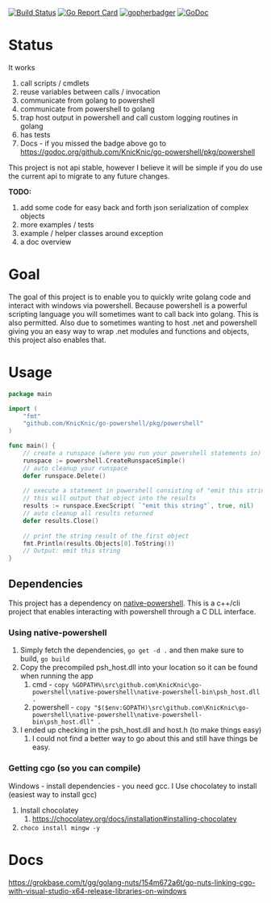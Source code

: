 [![Build Status](https://dev.azure.com/oneeyedelf1/powershell.native/_apis/build/status/KnicKnic.go-powershell?branchName=master)](https://dev.azure.com/oneeyedelf1/powershell.native/_build/latest?definitionId=3&branchName=master)
[![Go Report Card](https://goreportcard.com/badge/github.com/KnicKnic/go-powershell)](https://goreportcard.com/report/github.com/KnicKnic/go-powershell)
[![gopherbadger](https://img.shields.io/badge/Go%20Coverage-99%25-brightgreen.svg?longCache=true&style=flat)](./scripts/code_coverage.ps1)
[![GoDoc](https://godoc.org/github.com/KnicKnic/go-powershell/pkg/powershell?status.svg)](https://godoc.org/github.com/KnicKnic/go-powershell/pkg/powershell)

# Status
It works
1. call scripts / cmdlets
1. reuse variables between calls / invocation
1. communicate from golang to powershell
1. communicate from powershell to golang
1. trap host output in powershell and call custom logging routines in golang
1. has tests
1. Docs - if you missed the badge above go to https://godoc.org/github.com/KnicKnic/go-powershell/pkg/powershell

This project is not api stable, however I believe it will be simple if you do use the current api to migrate to any future changes. 

**TODO:** 
1. add some code for easy back and forth json serialization of complex objects
2. more examples / tests
3. example / helper classes around exception
4. a doc overview

# Goal
The goal of this project is to enable you to quickly write golang code and interact with windows via powershell. Because powershell is a powerful scripting language you will sometimes want to call back into golang. This is also permitted. Also due to sometimes wanting to host .net and powershell giving you an easy way to wrap .net modules and functions and objects, this project also enables that.

# Usage
```go
package main

import (
	"fmt"
	"github.com/KnicKnic/go-powershell/pkg/powershell"
)

func main() {
	// create a runspace (where you run your powershell statements in)
	runspace := powershell.CreateRunspaceSimple()
	// auto cleanup your runspace
	defer runspace.Delete()
	
	// execute a statement in powershell consisting of "emit this string"
	// this will output that object into the results
	results := runspace.ExecScript( `"emit this string"`, true, nil)
	// auto cleanup all results returned
	defer results.Close()
	
	// print the string result of the first object
	fmt.Println(results.Objects[0].ToString())
	// Output: emit this string
}
```

## Dependencies
This project has a dependency on [native-powershell](https://github.com/KnicKnic/native-powershell). This is a c++/cli project that enables interacting with powershell through a C DLL interface.

### Using native-powershell
1. Simply fetch the dependencies, `go get -d .` and then make sure to build, `go build`
1. Copy the precompiled psh_host.dll into your location so it can be found when running the app
    1. cmd - `copy %GOPATH%\src\github.com\KnicKnic\go-powershell\native-powershell\native-powershell-bin\psh_host.dll .`
    1. powershell - `copy "$($env:GOPATH)\src\github.com\KnicKnic\go-powershell\native-powershell\native-powershell-bin\psh_host.dll" .`
1. I ended up checking in the psh_host.dll and host.h (to make things easy)
    1. I could not find a better way to go about this and still have things be easy.

### Getting cgo (so you can compile)
Windows - install dependencies - you need gcc. I Use chocolatey to install (easiest way to install gcc)

1. Install chocolatey
	1. https://chocolatey.org/docs/installation#installing-chocolatey
1. `choco install mingw -y`


# Docs
https://grokbase.com/t/gg/golang-nuts/154m672a6t/go-nuts-linking-cgo-with-visual-studio-x64-release-libraries-on-windows
